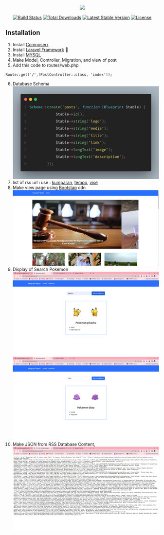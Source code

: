<p align="center"><a href="https://laravel.com" target="_blank"><img src="https://raw.githubusercontent.com/laravel/art/master/logo-lockup/5%20SVG/2%20CMYK/1%20Full%20Color/laravel-logolockup-cmyk-red.svg" width="400"></a></p>

<p align="center">
<a href="https://travis-ci.org/laravel/framework"><img src="https://travis-ci.org/laravel/framework.svg" alt="Build Status"></a>
<a href="https://packagist.org/packages/laravel/framework"><img src="https://img.shields.io/packagist/dt/laravel/framework" alt="Total Downloads"></a>
<a href="https://packagist.org/packages/laravel/framework"><img src="https://img.shields.io/packagist/v/laravel/framework" alt="Latest Stable Version"></a>
<a href="https://packagist.org/packages/laravel/framework"><img src="https://img.shields.io/packagist/l/laravel/framework" alt="License"></a>
</p>

## Installation

1. Install [Composerr](https://getcomposer.org/download/)
2. Install [Laravel Framework](https://laravel.com/docs/master/installation) :japanese_goblin:
3. Install [MYSQL](https://www.mysql.com/products/workbench/)
4. Make Model, Controller, Migration, and view of post
5. Add this code to routes/web.php

```route
Route::get('/',[PostController::class, 'index']);
```

6. Database Schema
   ![database schema](/public/schema.jpeg)
7. list of rss url i use :
   [kumparan](https://lapi.kumparan.com/v2.0/rss/),
   [tempo](https://rss.tempo.co/nasional),
   [vise](https://www.vice.com/id/rss?locale=id_id)
8. Make view page using [Bootstap](https://getbootstrap.com/) cdn
   ![Display](/public/website.png)
9. Display of Search Pokemon
   ![JSON](/public/pokemon.png)
   ![JSON](/public/pokemon_2.png)
10. Make JSON from RSS Database Content,
    ![JSON](/public/json.png)
